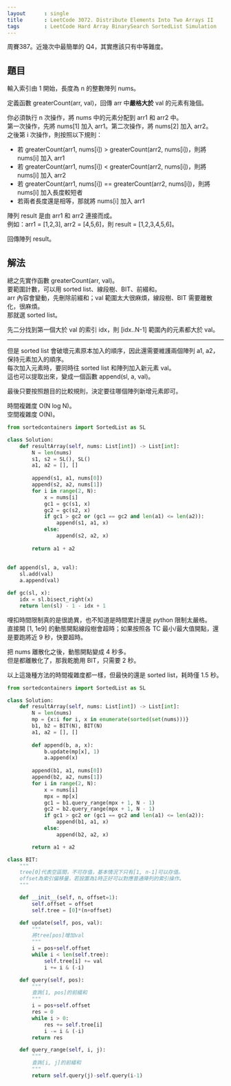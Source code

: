 ```yaml
---
layout      : single
title       : LeetCode 3072. Distribute Elements Into Two Arrays II
tags        : LeetCode Hard Array BinarySearch SortedList Simulation
---
```

周賽387。近幾次中最簡單的 Q4，其實應該只有中等難度。  

## 題目

輸入索引由 1 開始，長度為 n 的整數陣列 nums。  

定義函數 greaterCount(arr, val)，回傳 arr 中**嚴格大於** val 的元素有幾個。  

你必須執行 n 次操作，將 nums 中的元素分配到 arr1 和 arr2 中。  
第一次操作，先將 nums[1] 加入 arr1。第二次操作，將 nums[2] 加入 arr2。  
之後第 i 次操作，則按照以下規則：

- 若 greaterCount(arr1, nums[i]) > greaterCount(arr2, nums[i])，則將 nums[i] 加入 arr1  
- 若 greaterCount(arr1, nums[i]) < greaterCount(arr2, nums[i])，則將 nums[i] 加入 arr2  
- 若 greaterCount(arr1, nums[i]) == greaterCount(arr2, nums[i])，則將 nums[i] 加入長度較短者  
- 若兩者長度還是相等，那就將 nums[i] 加入 arr1  

陣列 result 是由 arr1 和 arr2 連接而成。  
例如：arr1 = [1,2,3], arr2 = [4,5,6]，則 result = [1,2,3,4,5,6]。  

回傳陣列 result。  

## 解法

總之先實作函數 greaterCount(arr, val)。  
要範圍計數，可以用 sorted list、線段樹、BIT、前綴和。  
arr 內容會變動，先刪除前綴和；val 範圍太大很麻煩，線段樹、BIT 需要離散化，很麻煩。  
那就選 sorted list。  

先二分找到第一個大於 val 的索引 idx，則 [idx..N-1] 範圍內的元素都大於 val。  

---

但是 sorted list 會破壞元素原本加入的順序，因此還需要維護兩個陣列 a1, a2，保持元素加入的順序。  
每次加入元素時，要同時往 sorted list 和陣列加入新元素 val。  
這也可以提取出來，變成一個函數 append(sl, a, val)。  

最後只要按照題目的比較規則，決定要往哪個陣列新增元素即可。  

時間複雜度 O(N log N)。  
空間複雜度 O(N)。  

```python
from sortedcontainers import SortedList as SL

class Solution:
    def resultArray(self, nums: List[int]) -> List[int]:
        N = len(nums)
        s1, s2 = SL(), SL()
        a1, a2 = [], []
        
        append(s1, a1, nums[0])
        append(s2, a2, nums[1])
        for i in range(2, N):
            x = nums[i]
            gc1 = gc(s1, x)
            gc2 = gc(s2, x)
            if gc1 > gc2 or (gc1 == gc2 and len(a1) <= len(a2)):
                append(s1, a1, x)
            else:
                append(s2, a2, x)
                
        return a1 + a2
        
        
def append(sl, a, val):
    sl.add(val)
    a.append(val)

def gc(sl, x):
    idx = sl.bisect_right(x)
    return len(sl) - 1 - idx + 1
```

哩扣時間限制真的是很詭異，也不知道是時間累計還是 python 限制太嚴格。  
直接開 [1, 1e9] 的動態開點線段樹會超時；如果按照各 TC 最小/最大值開點，還是要跑將近 9 秒，快要超時。  

把 nums 離散化之後，動態開點變成 4 秒多。  
但是都離散化了，那我乾脆用 BIT，只需要 2 秒。  

以上這幾種方法的時間複雜度都一樣，但最快的還是 sorted list，耗時僅 1.5 秒。  

```python
from sortedcontainers import SortedList as SL

class Solution:
    def resultArray(self, nums: List[int]) -> List[int]:
        N = len(nums)
        mp = {x:i for i, x in enumerate(sorted(set(nums)))}
        b1, b2 = BIT(N), BIT(N)
        a1, a2 = [], []
        
        def append(b, a, x):
            b.update(mp[x], 1)
            a.append(x)
        
        append(b1, a1, nums[0])
        append(b2, a2, nums[1])
        for i in range(2, N):
            x = nums[i]
            mpx = mp[x]
            gc1 = b1.query_range(mpx + 1, N - 1)
            gc2 = b2.query_range(mpx + 1, N - 1)
            if gc1 > gc2 or (gc1 == gc2 and len(a1) <= len(a2)):
                append(b1, a1, x)
            else:
                append(b2, a2, x)

        return a1 + a2

class BIT:
    """
    tree[0]代表空區間，不可存值，基本情況下只有[1, n-1]可以存值。
    offset為索引偏移量，若設置為1時正好可以對應普通陣列的索引操作。
    """

    def __init__(self, n, offset=1):
        self.offset = offset
        self.tree = [0]*(n+offset)

    def update(self, pos, val):
        """
        將tree[pos]增加val
        """
        i = pos+self.offset
        while i < len(self.tree):
            self.tree[i] += val
            i += i & (-i)

    def query(self, pos):
        """
        查詢[1, pos]的前綴和
        """
        i = pos+self.offset
        res = 0
        while i > 0:
            res += self.tree[i]
            i -= i & (-i)
        return res

    def query_range(self, i, j):
        """
        查詢[i, j]的前綴和
        """
        return self.query(j)-self.query(i-1)
```
